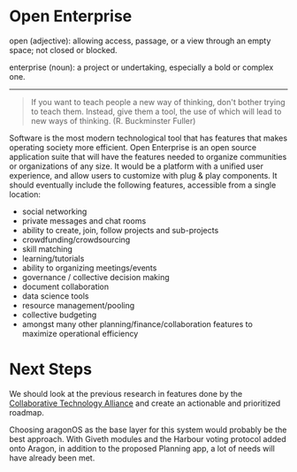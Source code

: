 # Open Enterprise

open (adjective): allowing access, passage, or a view through an empty space; not closed or blocked.

enterprise (noun): a project or undertaking, especially a bold or complex one.

-----
>If you want to teach people a new way of thinking, don't bother trying to teach them. Instead, give them a tool, the use of which will lead to new ways of thinking. (R. Buckminster Fuller)

Software is the most modern technological tool that has features that makes operating society more efficient. Open Enterprise is an open source application suite that will have the features needed to organize communities or organizations of any size. It would be a platform with a unified user experience, and allow users to customize with plug & play components. It should eventually include the following features, accessible from a single location: 

* social networking
* private messages and chat rooms
* ability to create, join, follow projects and sub-projects
* crowdfunding/crowdsourcing
* skill matching
* learning/tutorials
* ability to organizing meetings/events
* governance / collective decision making
* document collaboration
* data science tools
* resource management/pooling
* collective budgeting
* amongst many other planning/finance/collaboration features to maximize operational efficiency

# Next Steps
We should look at the previous research in features done by the [Collaborative Technology Alliance](https://wiki.p2pfoundation.net/Collaborative_Technology_Alliance) and create an actionable and prioritized roadmap.

Choosing aragonOS as the base layer for this system would probably be the best approach. With Giveth modules and the Harbour voting protocol added onto Aragon, in addition to the proposed Planning app, a lot of needs will have already been met.
